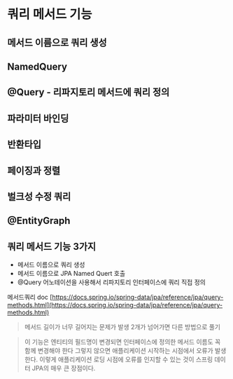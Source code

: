# 쿼리 메서드 기능
## 메서드 이름으로 쿼리 생성

## NamedQuery

## @Query - 리파지토리 메서드에 쿼리 정의

## 파라미터 바인딩

## 반환타입

## 페이징과 정렬

## 벌크성 수정 쿼리

## @EntityGraph


## 쿼리 메서드 기능 3가지
- 메서드 이름으로 쿼리 생성
- 메서드 이름으로 JPA Named Quert 호출
- @Query 어노테이션을 사용해서 리파지토리 인터페이스에 쿼리 직접 정의

메서드쿼리 doc
[https://docs.spring.io/spring-data/jpa/reference/jpa/query-methods.html](https://docs.spring.io/spring-data/jpa/reference/jpa/query-methods.html)

> 메서드 길이가 너무 길어지는 문제가 발생
2개가 넘어가면 다른 방법으로 풀기

> 이 기능은 엔티티의 필드명이 변경되면 인터페이스에 정의한 메서드 이름도 꼭 함께 변경해야 한다
> 그렇지 않으면 애플리케이션 시작하는 시점에서 오류가 발생한다.
> 이렇게 애플리케이션 로딩 시점에 오류를 인지할 수 있는 것이 스프링 데이터 JPA의 매우 큰 장점이다.

